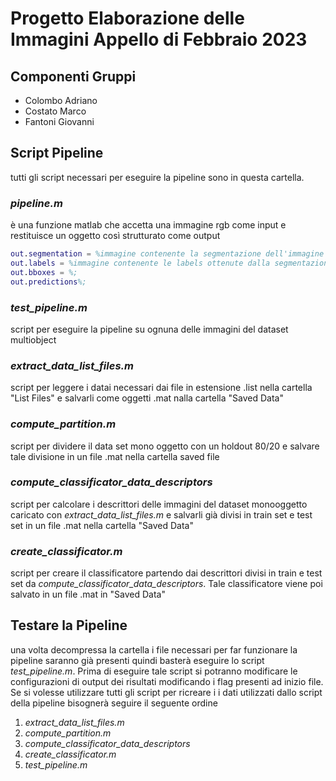 
# Progetto Elaborazione delle Immagini Appello di Febbraio 2023

## Componenti Gruppi
- Colombo Adriano
- Costato Marco
- Fantoni Giovanni

## Script Pipeline
tutti gli script necessari per eseguire la pipeline sono in questa cartella.

### *pipeline.m*
è una funzione matlab che accetta una immagine rgb come input e restituisce un oggetto così strutturato come output

```matlab
out.segmentation = %immagine contenente la segmentazione dell'immagine di inpunt
out.labels = %immagine contenente le labels ottenute dalla segmentazione
out.bboxes = %;
out.predictions%;
```

### *test_pipeline.m*
script per eseguire la pipeline su ognuna delle immagini del dataset multiobject

### *extract_data_list_files.m*
script per leggere i datai necessari dai file in estensione .list nella cartella "List Files" e salvarli come oggetti .mat nalla cartella "Saved Data"

### *compute_partition.m*
script per dividere il data set mono oggetto con un holdout 80/20 e salvare tale divisione in un file .mat nella cartella saved file

### *compute_classificator_data_descriptors*
script per calcolare i descrittori delle immagini del dataset monooggetto caricato con *extract_data_list_files.m* e salvarli già divisi in train set e test set in un file .mat nella cartella "Saved Data"

### *create_classificator.m*
script per creare il classificatore partendo dai descrittori divisi in train e test set da *compute_classificator_data_descriptors*. Tale classificatore viene poi salvato in un file .mat in "Saved Data"

## Testare la Pipeline
una volta decompressa la cartella i file necessari per far funzionare la pipeline saranno già presenti quindi basterà eseguire lo script *test_pipeline.m*. Prima di eseguire tale script si potranno modificare le configurazioni di output dei risultati modificando i flag presenti ad inizio file. Se si volesse utilizzare tutti gli script per ricreare i i dati utilizzati dallo script della pipeline bisognerà seguire il seguente ordine
1. *extract_data_list_files.m*
2. *compute_partition.m*
3. *compute_classificator_data_descriptors*
4. *create_classificator.m*
5. *test_pipeline.m*